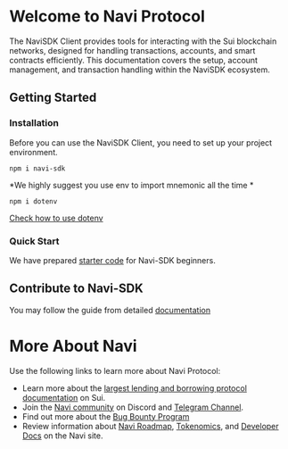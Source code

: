 # Welcome to Navi Protocol

The NaviSDK Client provides tools for interacting with the Sui blockchain networks, designed for handling transactions, accounts, and smart contracts efficiently. This documentation covers the setup, account management, and transaction handling within the NaviSDK ecosystem.

## Getting Started

### Installation
Before you can use the NaviSDK Client, you need to set up your project environment.

`npm i navi-sdk`

*We highly suggest you use env to import mnemonic all the time *

`npm i dotenv` 

[Check how to use dotenv](https://github.com/motdotla/dotenv)

### Quick Start
We have prepared [starter code](https://github.com/naviprotocol/navi-sdk/tree/main/document) for Navi-SDK beginners.

## Contribute to Navi-SDK
You may follow the guide from detailed [documentation](./CONTRIBUTION.md)

# More About Navi
Use the following links to learn more about Navi Protocol:

* Learn more about the [largest lending and borrowing protocol documentation](https://naviprotocol.gitbook.io/navi-protocol-docs) on Sui.
* Join the [Navi community](https://discord.com/invite/R6Xkbee8Xq) on Discord and [Telegram Channel](https://t.me/navi_protocol).
* Find out more about the [Bug Bounty Program](https://naviprotocol.gitbook.io/navi-protocol-docs/security/bug-bounty-program)
* Review information about [Navi Roadmap](https://naviprotocol.gitbook.io/navi-protocol-docs/dao-and-token/roadmap), [Tokenomics](https://naviprotocol.gitbook.io/navi-protocol-docs/dao-and-token/navx-tokenomics), and [Developer Docs](https://naviprotocol.gitbook.io/navi-protocol-developer-docs) on the Navi site.









